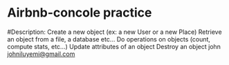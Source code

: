# Airbnb-concole practice
#Description: Create a new object (ex: a new User or a new Place)
Retrieve an object from a file, a database etc…
Do operations on objects (count, compute stats, etc…)
Update attributes of an object
Destroy an object
john <johniluyemi@gmail.com>
